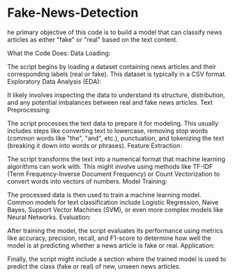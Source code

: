 # Fake-News-Detection

he primary objective of this code is to build a model that can classify news articles as either "fake" or "real" based on the text content.

What the Code Does:
Data Loading:

The script begins by loading a dataset containing news articles and their corresponding labels (real or fake). This dataset is typically in a CSV format.
Exploratory Data Analysis (EDA):

It likely involves inspecting the data to understand its structure, distribution, and any potential imbalances between real and fake news articles.
Text Preprocessing:

The script processes the text data to prepare it for modeling. This usually includes steps like converting text to lowercase, removing stop words (common words like "the", "and", etc.), punctuation, and tokenizing the text (breaking it down into words or phrases).
Feature Extraction:

The script transforms the text into a numerical format that machine learning algorithms can work with. This might involve using methods like TF-IDF (Term Frequency-Inverse Document Frequency) or Count Vectorization to convert words into vectors of numbers.
Model Training:

The processed data is then used to train a machine learning model. Common models for text classification include Logistic Regression, Naive Bayes, Support Vector Machines (SVM), or even more complex models like Neural Networks.
Evaluation:

After training the model, the script evaluates its performance using metrics like accuracy, precision, recall, and F1-score to determine how well the model is at predicting whether a news article is fake or real.
Application:

Finally, the script might include a section where the trained model is used to predict the class (fake or real) of new, unseen news articles.
